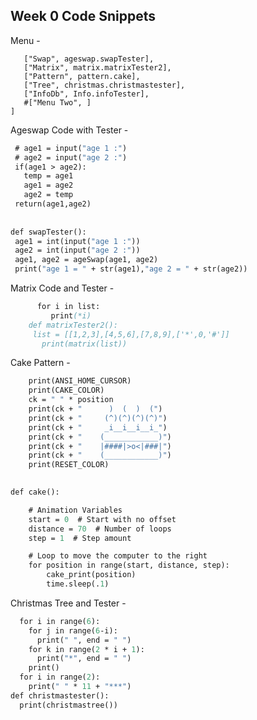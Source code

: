 ## Week 0 Code Snippets
Menu -
 ``` main_menu = [
    ["Swap", ageswap.swapTester],
    ["Matrix", matrix.matrixTester2],
    ["Pattern", pattern.cake],
    ["Tree", christmas.christmastester],
    ["InfoDb", Info.infoTester],
    #["Menu Two", ]
]
 ``` 

Ageswap Code with Tester -
 ``` def ageSwap(age1,age2):
  # age1 = input("age 1 :")
  # age2 = input("age 2 :")
  if(age1 > age2):
    temp = age1
    age1 = age2
    age2 = temp
  return(age1,age2)
    
    
def swapTester():
  age1 = int(input("age 1 :"))
  age2 = int(input("age 2 :"))
  age1, age2 = ageSwap(age1, age2)
  print("age 1 = " + str(age1),"age 2 = " + str(age2))
  ```


Matrix Code and Tester -
``` def matrix(list):
      for i in list:
         print(*i) 
    def matrixTester2():
     list = [[1,2,3],[4,5,6],[7,8,9],['*',0,'#']]
       print(matrix(list))    
 ```

Cake Pattern -
```def cake_print(position):
    print(ANSI_HOME_CURSOR)
    print(CAKE_COLOR)
    ck = " " * position
    print(ck + "      )  (  )  (")
    print(ck + "     (^)(^)(^)(^)")
    print(ck + "     _i__i__i__i_")
    print(ck + "    (____________)")
    print(ck + "    |####|>o<|###|")
    print(ck + "    (____________)")
    print(RESET_COLOR)

  
def cake():

    # Animation Variables
    start = 0  # Start with no offset
    distance = 70  # Number of loops
    step = 1  # Step amount

    # Loop to move the computer to the right
    for position in range(start, distance, step):
        cake_print(position)  
        time.sleep(.1)
```


Christmas Tree and Tester -
``` def christmastree():
  for i in range(6):
    for j in range(6-i):
      print(" ", end = " ")
    for k in range(2 * i + 1):
      print("*", end = " ")
    print()
  for i in range(2):
    print(" " * 11 + "***")
def christmastester():
  print(christmastree())
 ```